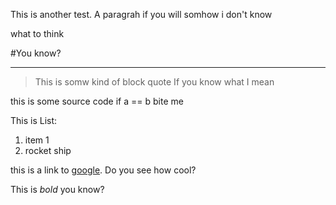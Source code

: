 This is another test. A paragrah if you will
somhow i don't know

what to think

#You know?

-------

> This is somw kind of block quote
> If you know what I mean

this is some source code
	if a == b
		bite me


This is List:
1. item 1
2. rocket ship


this is a link to [google](http://google.com).    Do you see how cool?

This is *bold* you know?